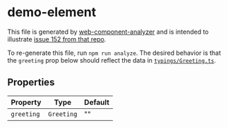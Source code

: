 # demo-element

This file is generated by [web-component-analyzer](https://github.com/runem/web-component-analyzer) and is intended to illustrate [issue 152 from that repo](https://github.com/runem/web-component-analyzer/issues/152).

To re-generate this file, run `npm run analyze`. The desired behavior is that the `greeting` prop below should reflect the data in [`typings/Greeting.ts`](typings/Greeting.ts).

## Properties

| Property   | Type       | Default |
|------------|------------|---------|
| `greeting` | `Greeting` | ""      |
